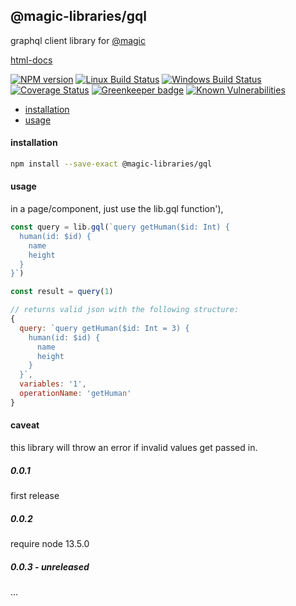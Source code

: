 ## @magic-libraries/gql

graphql client library for [@magic](https://magic.github.io/core)

[html-docs](https://magic-libraries.github.io/gql)

[![NPM version][npm-image]][npm-url]
[![Linux Build Status][travis-image]][travis-url]
[![Windows Build Status][appveyor-image]][appveyor-url]
[![Coverage Status][coveralls-image]][coveralls-url]
[![Greenkeeper badge][greenkeeper-image]][greenkeeper-url]
[![Known Vulnerabilities][snyk-image]][snyk-url]

[npm-image]: https://img.shields.io/npm/v/@magic-libraries/gql.svg
[npm-url]: https://www.npmjs.com/package/@magic-libraries/gql
[travis-image]: https://img.shields.io/travis/com/magic-libraries/gql/master
[travis-url]: https://travis-ci.com/magic-libraries/gql
[appveyor-image]: https://img.shields.io/appveyor/ci/magiclibraries/gql/master.svg
[appveyor-url]: https://ci.appveyor.com/project/magiclibraries/gql/branch/master
[coveralls-image]: https://coveralls.io/repos/github/magic-libraries/gql/badge.svg
[coveralls-url]: https://coveralls.io/github/magic-libraries/gql
[greenkeeper-image]: https://badges.greenkeeper.io/magic-libraries/gql.svg
[greenkeeper-url]: https://badges.greenkeeper.io/magic-libraries/gql.svg
[snyk-image]: https://snyk.io/test/github/magic-libraries/gql/badge.svg
[snyk-url]: https://snyk.io/test/github/magic-libraries/gql

* [installation](#install)
* [usage](#usage)

#### <a name="install"></a>installation
```bash
npm install --save-exact @magic-libraries/gql
```

#### <a name="usage"></a>usage
in a page/component, just use the lib.gql function'),

```javascript
const query = lib.gql(`query getHuman($id: Int) {
  human(id: $id) {
    name
    height
  }
}`)

const result = query(1)

// returns valid json with the following structure:
{
  query: `query getHuman($id: Int = 3) {
    human(id: $id) {
      name
      height
    }
  }`,
  variables: '1',
  operationName: 'getHuman'
}
```

#### caveat
this library will throw an error if invalid values get passed in.

##### 0.0.1
first release

##### 0.0.2
require node 13.5.0

##### 0.0.3 - unreleased
...
